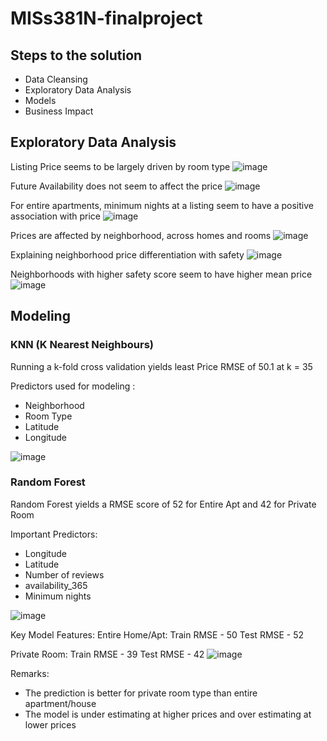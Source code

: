 # MISs381N-finalproject

## Steps to the solution
- Data Cleansing
- Exploratory Data Analysis
- Models
- Business Impact

## Exploratory Data Analysis
Listing Price seems to be largely driven by room type 
![image](https://user-images.githubusercontent.com/20616274/128670754-8bbfd36d-7f99-4baa-824a-d794b2689e1b.png)

Future Availability does not seem to affect the price
![image](https://user-images.githubusercontent.com/20616274/128670786-6d1956e6-74f7-4954-92b7-fb2a78f2dbc6.png)

For entire apartments, minimum nights at a listing seem to have a positive association with price
![image](https://user-images.githubusercontent.com/20616274/128670800-fd2dba10-64f6-4b3f-a345-bfcf13c36528.png)

Prices are affected by neighborhood, across homes and rooms
![image](https://user-images.githubusercontent.com/20616274/128671790-9c8d90d6-c039-46fe-9c61-b936ff632d31.png)

Explaining neighborhood price differentiation with safety
![image](https://user-images.githubusercontent.com/20616274/128670902-c854c92c-f667-4633-bab5-d7d2af2a0def.png)

Neighborhoods with higher safety score seem to have higher mean price
![image](https://user-images.githubusercontent.com/20616274/128671029-117db4ab-0867-4e57-b635-3984e940482c.png)

## Modeling
### KNN (K Nearest Neighbours)
Running a k-fold cross validation yields least Price RMSE of 50.1 at k = 35

Predictors used for modeling : 
- Neighborhood 
- Room Type 
- Latitude 
- Longitude

![image](https://user-images.githubusercontent.com/20616274/128671204-9c169807-eb38-4507-a862-78544f167507.png)

### Random Forest
Random Forest yields a RMSE score of 52 for Entire Apt and 42 for Private Room

Important Predictors:
- Longitude
- Latitude
- Number of reviews
- availability_365
- Minimum nights

![image](https://user-images.githubusercontent.com/20616274/128671691-117abfa1-12fa-43bc-8a9a-c8d4c92eb1cf.png)


Key Model Features:
Entire Home/Apt:
Train RMSE -  50
Test RMSE - 52

Private Room:
Train RMSE -  39
Test RMSE - 42
![image](https://user-images.githubusercontent.com/20616274/128671472-92e46e2b-ca62-4913-ab1f-523e9b3ace93.png)


Remarks:
- The prediction is better for private room type than entire apartment/house
- The model is under estimating at higher prices and over estimating at lower prices




